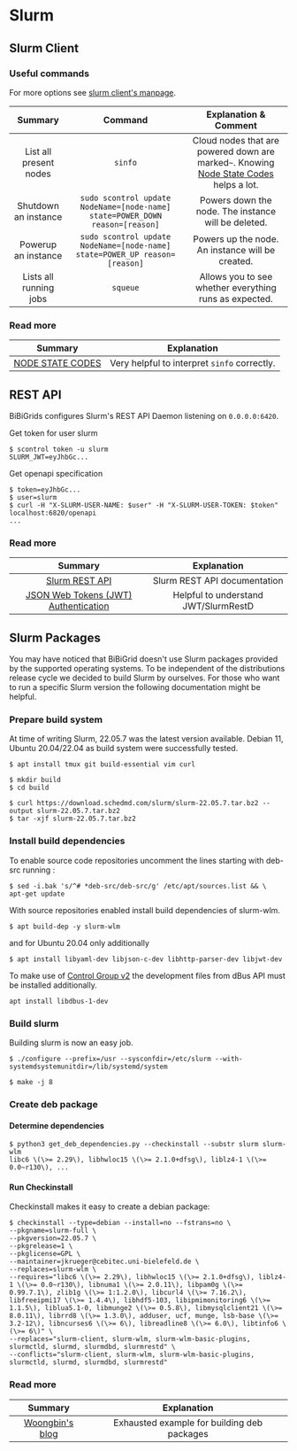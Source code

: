 # Slurm

## Slurm Client

### Useful commands

For more options see [slurm client's manpage](https://manpages.debian.org/testing/slurm-client/slurm-wlm.1).

|        Summary         |                                   Command                                    |                                                                            Explanation & Comment                                                                            |
|:----------------------:|:----------------------------------------------------------------------------:|:---------------------------------------------------------------------------------------------------------------------------------------------------------------------------:|
| List all present nodes |                                   `sinfo`                                    | Cloud nodes that are powered down are marked`~`. Knowing [Node State Codes](https://manpages.debian.org/testing/slurm-client/sinfo.1.en.html#NODE_STATE_CODES) helps a lot. |
|  Shutdown an instance  | `sudo scontrol update NodeName=[node-name] state=POWER_DOWN reason=[reason]` |                                                             Powers down the node. The instance will be deleted.                                                             |
|  Powerup an instance   |  `sudo scontrol update NodeName=[node-name] state=POWER_UP reason=[reason]`  |                                                              Powers up the node. An instance will be created.                                                               |
| Lists all running jobs |                                   `squeue`                                   |                                                           Allows you to see whether everything runs as expected.                                                            |

### Read more

|                                      Summary                                      |                 Explanation                  |
|:---------------------------------------------------------------------------------:|:--------------------------------------------:|
| [NODE STATE CODES](https://slurm.schedmd.com/sinfo.html#SECTION_NODE-STATE-CODES) | Very helpful to interpret `sinfo` correctly. |

## REST API

BiBiGrids configures Slurm's REST API Daemon listening on `0.0.0.0:6420`.

Get token for user slurm

```shell
$ scontrol token -u slurm
SLURM_JWT=eyJhbGc...
```

Get openapi specification

```shell
$ token=eyJhbGc...
$ user=slurm
$ curl -H "X-SLURM-USER-NAME: $user" -H "X-SLURM-USER-TOKEN: $token" localhost:6820/openapi
...
```

### Read more

|                                  Summary                                   |             Explanation              |
|:--------------------------------------------------------------------------:|:------------------------------------:|
|           [Slurm REST API](https://slurm.schedmd.com/rest.html)            |     Slurm REST API documentation     |
| [JSON Web Tokens (JWT) Authentication](https://slurm.schedmd.com/jwt.html) | Helpful to understand JWT/SlurmRestD |

## Slurm Packages

You may have noticed that BiBiGrid doesn't use Slurm packages provided by the supported operating systems.
To be independent of the distributions release cycle we decided to build Slurm by ourselves. For those
who want to run a specific Slurm version the following documentation might be helpful.

### Prepare build system

At time of writing Slurm, 22.05.7 was the latest version available. Debian 11, Ubuntu 20.04/22.04
as build system were successfully tested.

```
$ apt install tmux git build-essential vim curl

$ mkdir build
$ cd build
 
$ curl https://download.schedmd.com/slurm/slurm-22.05.7.tar.bz2 --output slurm-22.05.7.tar.bz2
$ tar -xjf slurm-22.05.7.tar.bz2
```

### Install build dependencies

To enable source code repositories uncomment the lines starting with deb-src running :

```shell
$ sed -i.bak 's/^# *deb-src/deb-src/g' /etc/apt/sources.list && \
apt-get update
```

With source repositories enabled install build dependencies of slurm-wlm.

```shell
$ apt build-dep -y slurm-wlm
```

and for Ubuntu 20.04 only additionally

```shell
$ apt install libyaml-dev libjson-c-dev libhttp-parser-dev libjwt-dev
```

To make use of [Control Group v2](https://slurm.schedmd.com/cgroup_v2.html) the development
files from dBus API must be installed additionally.

```shell
apt install libdbus-1-dev
```

### Build slurm

Building slurm is now an easy job.

```shell
$ ./configure --prefix=/usr --sysconfdir=/etc/slurm --with-systemdsystemunitdir=/lib/systemd/system

$ make -j 8
```

### Create deb package

#### Determine dependencies

```shell
$ python3 get_deb_dependencies.py --checkinstall --substr slurm slurm-wlm
libc6 \(\>= 2.29\), libhwloc15 \(\>= 2.1.0+dfsg\), liblz4-1 \(\>= 0.0~r130\), ...
```

#### Run Checkinstall

Checkinstall makes it easy to create a debian package:

```shell
$ checkinstall --type=debian --install=no --fstrans=no \
--pkgname=slurm-full \
--pkgversion=22.05.7 \
--pkgrelease=1 \
--pkglicense=GPL \
--maintainer=jkrueger@cebitec.uni-bielefeld.de \
--replaces=slurm-wlm \
--requires="libc6 \(\>= 2.29\), libhwloc15 \(\>= 2.1.0+dfsg\), liblz4-1 \(\>= 0.0~r130\), libnuma1 \(\>= 2.0.11\), libpam0g \(\>= 0.99.7.1\), zlib1g \(\>= 1:1.2.0\), libcurl4 \(\>= 7.16.2\), libfreeipmi17 \(\>= 1.4.4\), libhdf5-103, libipmimonitoring6 \(\>= 1.1.5\), liblua5.1-0, libmunge2 \(\>= 0.5.8\), libmysqlclient21 \(\>= 8.0.11\), librrd8 \(\>= 1.3.0\), adduser, ucf, munge, lsb-base \(\>= 3.2-12\), libncurses6 \(\>= 6\), libreadline8 \(\>= 6.0\), libtinfo6 \(\>= 6\)" \
--replaces="slurm-client, slurm-wlm, slurm-wlm-basic-plugins, slurmctld, slurmd, slurmdbd, slurmrestd" \
--conflicts="slurm-client, slurm-wlm, slurm-wlm-basic-plugins, slurmctld, slurmd, slurmdbd, slurmrestd"
```

### Read more

|                                              Summary                                               |                 Explanation                 |
|:--------------------------------------------------------------------------------------------------:|:-------------------------------------------:|
| [Woongbin's blog](https://wbk.one/%2Farticle%2F42a272c3%2Fapt-get-build-dep-to-install-build-deps) | Exhausted example for building deb packages |